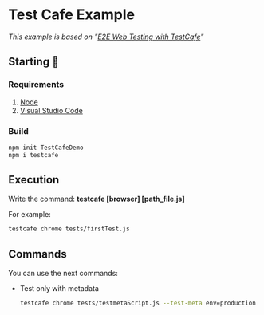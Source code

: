 # Test Cafe Example

_This example is based on "[E2E Web Testing with TestCafe](https://testautomationu.applitools.com/testcafe-tutorial)"_

## Starting 🚀


### Requirements

   1. [Node](https://nodejs.org/en/)
   2. [Visual Studio Code](https://code.visualstudio.com/)

### Build

```sh
npm init TestCafeDemo
npm i testcafe
```
## Execution

Write the command: __testcafe [browser] [path_file.js]__

For example:
```sh
testcafe chrome tests/firstTest.js
```

## Commands

You can use the next commands:

* Test only with metadata
    ```sh
    testcafe chrome tests/testmetaScript.js --test-meta env=production
    ```